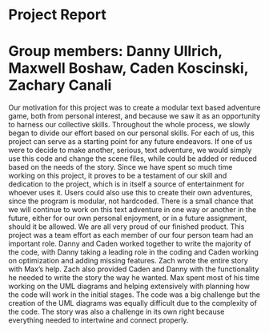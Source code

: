 # Project Report
# Group members: Danny Ullrich, Maxwell Boshaw, Caden Koscinski, Zachary Canali
Our motivation for this project was to create a modular text based adventure game, both from personal interest, and because we saw it as an opportunity to harness our collective skills. Throughout the whole process, we slowly began to divide our effort based on our personal skills. For each of us, this project can serve as a starting point for any future endeavors. If one of us were to decide to make another, serious, text adventure, we would simply use this code and change the scene files, while could be added or reduced based on the needs of the story. Since we have spent so much time working on this project, it proves to be a testament of our skill and dedication to the project, which is in itself a source of entertainment for whoever uses it. Users could also use this to create their own adventures, since the program is modular, not hardcoded. There is a small chance that we will continue to work on this text adventure in one way or another in the future, either for our own personal enjoyment, or in a future assignment, should it be allowed. We are all very proud of our finished product.
This project was a team effort as each member of our four person team had an important role. Danny and Caden worked together to write the majority of the code, with Danny taking a leading role in the coding and Caden working on optimization and adding missing features. Zach wrote the entire story with Max’s help. Zach also provided Caden and Danny with the functionality he needed to write the story the way he wanted. Max spent most of his time working on the UML diagrams and helping extensively with planning how the code will work in the initial stages. The code was a big challenge but the creation of the UML diagrams was equally difficult due to the complexity of the code. The story was also a challenge in its own right because everything needed to intertwine and connect properly.
